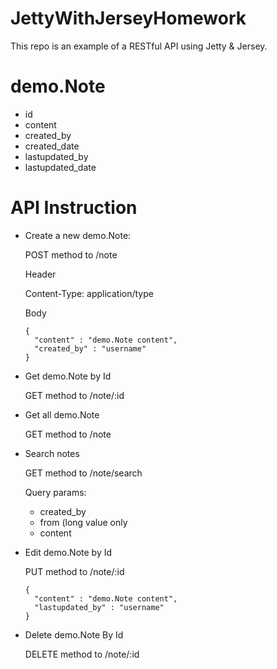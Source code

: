 # JettyWithJerseyHomework

This repo is an example of a RESTful API using Jetty & Jersey.

# demo.Note
  - id
  - content
  - created_by
  - created_date
  - lastupdated_by
  - lastupdated_date

# API Instruction
- Create a new demo.Note:

  POST method to /note
  
  Header 
  
    Content-Type: application/type
    
  Body
  
      {
        "content" : "demo.Note content",
        "created_by" : "username"
      }

- Get demo.Note by Id

  GET method to /note/:id

- Get all demo.Note

  GET method to /note

- Search notes

  GET method to /note/search
  
  Query params:
  
    + created_by
    + from (long value only
    + content

- Edit demo.Note by Id

  PUT method to /note/:id
  
      {
        "content" : "demo.Note content",
        "lastupdated_by" : "username"
      }

- Delete demo.Note By Id

  DELETE method to /note/:id
